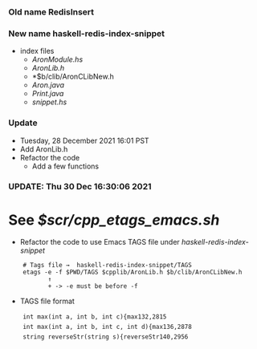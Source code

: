### Old name RedisInsert
### New name haskell-redis-index-snippet

* index files
    * *AronModule.hs*
    * *AronLib.h*
    * *$b/clib/AronCLibNew.h
    * *Aron.java*
    * *Print.java*
    * *snippet.hs*

### Update

* Tuesday, 28 December 2021 16:01 PST
* Add AronLib.h
* Refactor the code
    * Add a few functions

### UPDATE: Thu 30 Dec 16:30:06 2021 
# See *$scr/cpp_etags_emacs.sh*
* Refactor the code to use Emacs TAGS file under *haskell-redis-index-snippet*
```
    # Tags file →  haskell-redis-index-snippet/TAGS
    etags -e -f $PWD/TAGS $cpplib/AronLib.h $b/clib/AronCLibNew.h
           ↑ 
           + -> -e must be before -f

```
* TAGS file format
```
    int max(int a, int b, int c){max132,2815
    int max(int a, int b, int c, int d){max136,2878
    string reverseStr(string s){reverseStr140,2956
```
